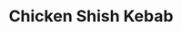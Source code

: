 ---
title: Chicken Shish Kebab
metadata:
  title: Chicken Shish Kebab
  course: Main
  servings: '4'
ingredients:
- name: "tomato pur\xE9e"
  amount: 2 tbsp
- name: chicken breasts
  amount: '2'
- name: black pepper
  amount: 1 tsp
- name: vegetable oil
  amount: 3 tbsp
- name: paprika
  amount: 1 tsp
- name: salt
  amount: 1 tsp
- name: garlic
  amount: 2 cloves
- name: onion
  amount: '1'
- name: yogurt
  amount: 0.5 cups
cookware:
- name: bowl
- name: bowl
- name: sieve
- name: wooden spoon
steps:
- description: Peel the onion, and garlic and then grate with a fine grater to make
    a pulp into a bowl.
- description: Pour the pulp, and any remaining juices, into another bowl through
    a sieve, using a wooden spoon to press out the juices from the pulp. Throw away
    the pulp once you've squeezed out all of the juice.
- description: "Now mix in the greek yogurt, vegetable oil, tomato pur\xE9e, black
    pepper, paprika, and salt."
- description: Dry the chicken breasts with paper towels, then cut into small bite-size
    chunks and add them to the marinade.
- description: Leave the chicken to marinate in the fridge overnight, or at least
    4 hours.
- description: The chicken can now be cooked on the BBQ, using the grill setting of
    your oven, or by putting the chicken on a tray in the oven for 30 minutes.

---
